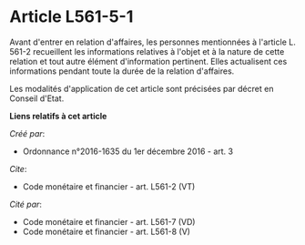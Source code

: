 # Article L561-5-1

Avant d'entrer en relation d'affaires, les personnes mentionnées à l'article L. 561-2 recueillent les informations relatives
à l'objet et à la nature de cette relation et tout autre élément d'information pertinent. Elles actualisent ces informations
pendant toute la durée de la relation d'affaires. 

Les modalités d'application de cet article sont précisées par décret en Conseil d'Etat.

**Liens relatifs à cet article**

_Créé par_:

  - Ordonnance n°2016-1635 du 1er décembre 2016 - art. 3

_Cite_:

  - Code monétaire et financier - art. L561-2 (VT)

_Cité par_:

  - Code monétaire et financier - art. L561-7 (VD)
  - Code monétaire et financier - art. L561-8 (V)
